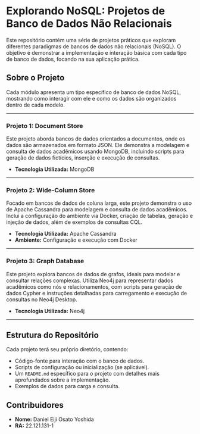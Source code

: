 # Explorando NoSQL: Projetos de Banco de Dados Não Relacionais

Este repositório contém uma série de projetos práticos que exploram diferentes paradigmas de bancos de dados não relacionais (NoSQL). O objetivo é demonstrar a implementação e interação básica com cada tipo de banco de dados, focando na sua aplicação prática.

## Sobre o Projeto

Cada módulo apresenta um tipo específico de banco de dados NoSQL, mostrando como interagir com ele e como os dados são organizados dentro de cada modelo.

---

### Projeto 1: Document Store

Este projeto aborda bancos de dados orientados a documentos, onde os dados são armazenados em formato JSON. Ele demonstra a modelagem e consulta de dados acadêmicos usando MongoDB, incluindo scripts para geração de dados fictícios, inserção e execução de consultas.

*   **Tecnologia Utilizada:** MongoDB

---

### Projeto 2: Wide-Column Store

Focado em bancos de dados de coluna larga, este projeto demonstra o uso de Apache Cassandra para modelagem e consulta de dados acadêmicos. Inclui a configuração do ambiente via Docker, criação de tabelas, geração e injeção de dados, além de exemplos de consultas CQL.

*   **Tecnologia Utilizada:** Apache Cassandra
*   **Ambiente:** Configuração e execução com Docker

---

### Projeto 3: Graph Database

Este projeto explora bancos de dados de grafos, ideais para modelar e consultar relações complexas. Utiliza Neo4j para representar dados acadêmicos como nós e relacionamentos, com scripts para geração de dados Cypher e instruções detalhadas para carregamento e execução de consultas no Neo4j Desktop.

*   **Tecnologia Utilizada:** Neo4j

---

## Estrutura do Repositório

Cada projeto terá seu próprio diretório, contendo:

*   Código-fonte para interação com o banco de dados.
*   Scripts de configuração ou inicialização (se aplicável).
*   Um `README.md` específico para o projeto com detalhes mais aprofundados sobre a implementação.
*   Exemplos de dados para carga e consulta.

## Contribuidores

*   **Nome:** Daniel Eiji Osato Yoshida
*   **RA:** 22.121.131-1